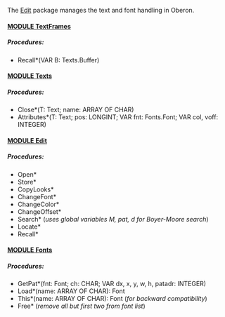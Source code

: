 The [Edit](./Edit/README.md) package manages the text and font handling in Oberon.


#### [MODULE TextFrames](https://github.com/io-core/Edit/blob/main/TextFrames.Mod)
##### Procedures:
* Recall*(VAR B: Texts.Buffer)

#### [MODULE Texts](https://github.com/io-core/Edit/blob/main/Texts.Mod)
##### Procedures:
* Close*(T: Text; name: ARRAY OF CHAR)
* Attributes*(T: Text; pos: LONGINT; VAR fnt: Fonts.Font; VAR col, voff: INTEGER)

#### [MODULE Edit](https://github.com/io-core/Edit/blob/main/Edit.Mod)
##### Procedures:
* Open*
* Store*
* CopyLooks*
* ChangeFont*
* ChangeColor*
* ChangeOffset*
* Search*  (*uses global variables M, pat, d for Boyer-Moore search*)
* Locate*
* Recall*

#### [MODULE Fonts](https://github.com/io-core/Edit/blob/main/Fonts.Mod)
##### Procedures:
* GetPat*(fnt: Font; ch: CHAR; VAR dx, x, y, w, h, patadr: INTEGER)
* Load*(name: ARRAY OF CHAR): Font
* This*(name: ARRAY OF CHAR): Font  (*for backward compatibility*)
* Free*  (*remove all but first two from font list*)
